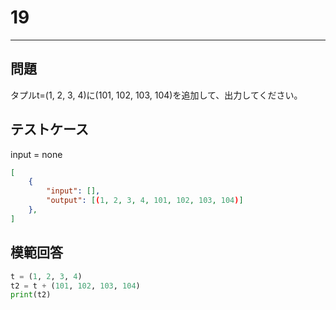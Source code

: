 # 19

---
## 問題

タプルt=(1, 2, 3, 4)に(101, 102, 103, 104)を追加して、出力してください。

## テストケース
input = none
```json
[
	{
		"input": [],
		"output": [(1, 2, 3, 4, 101, 102, 103, 104)]
  	},
]
```

## 模範回答
```python
t = (1, 2, 3, 4)
t2 = t + (101, 102, 103, 104)
print(t2)
```